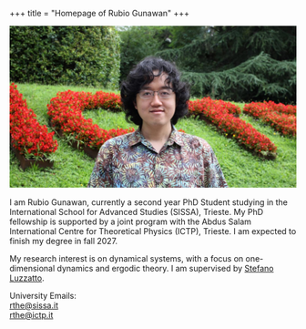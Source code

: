 +++
title = "Homepage of Rubio Gunawan"
+++

![image](../static/images/Rubio_Diploma.jpg)

I am Rubio Gunawan, currently a second year PhD Student studying in the International School for Advanced Studies (SISSA), Trieste.
My PhD fellowship is supported by a joint program with the Abdus Salam International Centre for Theoretical Physics (ICTP), Trieste.
I am expected to finish my degree in fall 2027.  

My research interest is on dynamical systems, with a focus on one-dimensional dynamics and ergodic theory.
I am supervised by [Stefano Luzzatto](https://www.stefanoluzzatto.net/).

University Emails:  
rthe@sissa.it  
rthe@ictp.it
